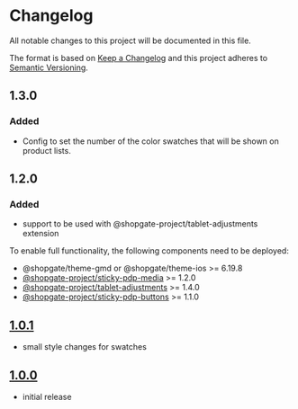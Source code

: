 # Changelog

All notable changes to this project will be documented in this file.

The format is based on [Keep a Changelog](http://keepachangelog.com/) and this project adheres to [Semantic Versioning](http://semver.org/).

## 1.3.0

### Added

- Config to set the number of the color swatches that will be shown on product lists.

## 1.2.0

### Added
- support to be used with @shopgate-project/tablet-adjustments extension

To enable full functionality, the following components need to be deployed:
- @shopgate/theme-gmd or @shopgate/theme-ios >= 6.19.8
- [@shopgate-project/sticky-pdp-media](https://github.com/shopgate-professional-services/ext-sticky-pdp-media) >= 1.2.0
- [@shopgate-project/tablet-adjustments](https://github.com/shopgate-professional-services/ext-tablet-adjustments) >= 1.4.0
- [@shopgate-project/sticky-pdp-buttons](https://github.com/shopgate-professional-services/ext-sticky-pdp-buttons) >= 1.1.0


## [1.0.1]
- small style changes for swatches

## [1.0.0]
- initial release

[Unreleased]: https://github.com/shopgate-professional-services/ext-fashion-swatches/compare/v1.0.1...HEAD
[1.0.1]: https://github.com/shopgate-professional-services/ext-fashion-swatches/releases/v1.0.1
[1.0.0]: https://github.com/shopgate-professional-services/ext-fashion-swatches/releases/v1.0.0
